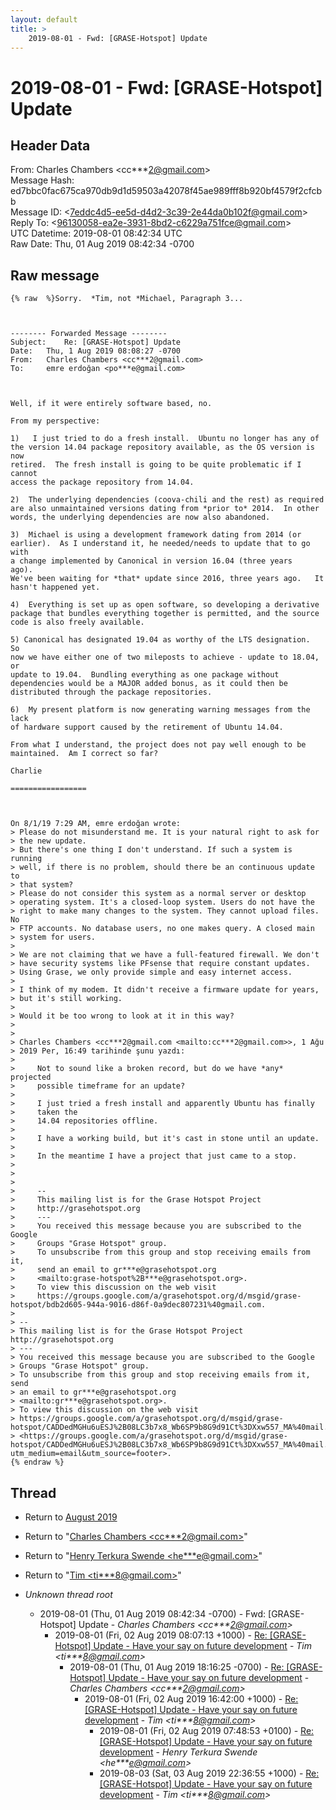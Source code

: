```yaml
---
layout: default
title: >
    2019-08-01 - Fwd: [GRASE-Hotspot] Update
---
```


# 2019-08-01 - Fwd: [GRASE-Hotspot] Update

## Header Data

From: Charles Chambers \<cc***2@gmail.com\><br>
Message Hash: ed7bbc0fac675ca970db9d1d59503a42078f45ae989fff8b920bf4579f2cfcbb<br>
Message ID: \<7eddc4d5-ee5d-d4d2-3c39-2e44da0b102f@gmail.com\><br>
Reply To: \<96130058-ea2e-3931-8bd2-c6229a751fce@gmail.com\><br>
UTC Datetime: 2019-08-01 08:42:34 UTC<br>
Raw Date: Thu, 01 Aug 2019 08:42:34 -0700<br>

## Raw message

```
{% raw  %}Sorry.  *Tim, not *Michael, Paragraph 3...



-------- Forwarded Message --------
Subject: 	Re: [GRASE-Hotspot] Update
Date: 	Thu, 1 Aug 2019 08:08:27 -0700
From: 	Charles Chambers <cc***2@gmail.com>
To: 	emre erdoğan <po***e@gmail.com>



Well, if it were entirely software based, no.

From my perspective:

1)   I just tried to do a fresh install.  Ubuntu no longer has any of
the version 14.04 package repository available, as the OS version is now
retired.  The fresh install is going to be quite problematic if I cannot
access the package repository from 14.04.

2)  The underlying dependencies (coova-chili and the rest) as required
are also unmaintained versions dating from *prior to* 2014.  In other
words, the underlying dependencies are now also abandoned.

3)  Michael is using a development framework dating from 2014 (or
earlier).  As I understand it, he needed/needs to update that to go with
a change implemented by Canonical in version 16.04 (three years ago).  
We've been waiting for *that* update since 2016, three years ago.   It
hasn't happened yet.

4)  Everything is set up as open software, so developing a derivative
package that bundles everything together is permitted, and the source
code is also freely available.

5) Canonical has designated 19.04 as worthy of the LTS designation.  So
now we have either one of two mileposts to achieve - update to 18.04, or
update to 19.04.  Bundling everything as one package without
dependencies would be a MAJOR added bonus, as it could then be
distributed through the package repositories.

6)  My present platform is now generating warning messages from the lack
of hardware support caused by the retirement of Ubuntu 14.04.

From what I understand, the project does not pay well enough to be
maintained.  Am I correct so far?

Charlie

=================



On 8/1/19 7:29 AM, emre erdoğan wrote:
> Please do not misunderstand me. It is your natural right to ask for
> the new update.
> But there's one thing I don't understand. If such a system is running
> well, if there is no problem, should there be an continuous update to
> that system?
> Please do not consider this system as a normal server or desktop
> operating system. It's a closed-loop system. Users do not have the
> right to make many changes to the system. They cannot upload files. No
> FTP accounts. No database users, no one makes query. A closed main
> system for users.
>
> We are not claiming that we have a full-featured firewall. We don't
> have security systems like PFsense that require constant updates.
> Using Grase, we only provide simple and easy internet access.
>
> I think of my modem. It didn't receive a firmware update for years,
> but it's still working.
>
> Would it be too wrong to look at it in this way?
>
>
> Charles Chambers <cc***2@gmail.com <mailto:cc***2@gmail.com>>, 1 Ağu
> 2019 Per, 16:49 tarihinde şunu yazdı:
>
>     Not to sound like a broken record, but do we have *any* projected
>     possible timeframe for an update?
>
>     I just tried a fresh install and apparently Ubuntu has finally
>     taken the
>     14.04 repositories offline. 
>
>     I have a working build, but it's cast in stone until an update. 
>
>     In the meantime I have a project that just came to a stop.
>
>
>
>     -- 
>     This mailing list is for the Grase Hotspot Project
>     http://grasehotspot.org
>     ---
>     You received this message because you are subscribed to the Google
>     Groups "Grase Hotspot" group.
>     To unsubscribe from this group and stop receiving emails from it,
>     send an email to gr***e@grasehotspot.org
>     <mailto:grase-hotspot%2B***e@grasehotspot.org>.
>     To view this discussion on the web visit
>     https://groups.google.com/a/grasehotspot.org/d/msgid/grase-hotspot/bdb2d605-944a-9016-d86f-0a9dec807231%40gmail.com.
>
> -- 
> This mailing list is for the Grase Hotspot Project http://grasehotspot.org
> ---
> You received this message because you are subscribed to the Google
> Groups "Grase Hotspot" group.
> To unsubscribe from this group and stop receiving emails from it, send
> an email to gr***e@grasehotspot.org
> <mailto:gr***e@grasehotspot.org>.
> To view this discussion on the web visit
> https://groups.google.com/a/grasehotspot.org/d/msgid/grase-hotspot/CADDedMGHu6uESJ%2B08LC3b7x8_Wb6SP9b8G9d91Ct%3DXxw557_MA%40mail.gmail.com
> <https://groups.google.com/a/grasehotspot.org/d/msgid/grase-hotspot/CADDedMGHu6uESJ%2B08LC3b7x8_Wb6SP9b8G9d91Ct%3DXxw557_MA%40mail.gmail.com?utm_medium=email&utm_source=footer>.
{% endraw %}
```

## Thread

+ Return to [August 2019](/archive/2019/08)

+ Return to "[Charles Chambers <cc***2<span>@</span>gmail.com>](/authors/cc___2_at_gmail_com)"
+ Return to "[Henry Terkura Swende <he***e<span>@</span>gmail.com>](/authors/he___e_at_gmail_com)"
+ Return to "[Tim <ti***8<span>@</span>gmail.com>](/authors/ti___8_at_gmail_com)"

+ _Unknown thread root_
  + 2019-08-01 (Thu, 01 Aug 2019 08:42:34 -0700) - Fwd: [GRASE-Hotspot] Update - _Charles Chambers \<cc***2@gmail.com\>_
    + 2019-08-01 (Fri, 02 Aug 2019 08:07:13 +1000) - [Re: [GRASE-Hotspot] Update - Have your say on future development](/archive/2019/08/5ef2e61085ce2ace8b1ba80591ddf5527f9dd1b8d4975854108b32fb9519db08) - _Tim \<ti***8@gmail.com\>_
      + 2019-08-01 (Thu, 01 Aug 2019 18:16:25 -0700) - [Re: [GRASE-Hotspot] Update - Have your say on future development](/archive/2019/08/96cc5f760d6609dc63cc673ee6b60edaa41be6244489ab34f3c525df6864ded2) - _Charles Chambers \<cc***2@gmail.com\>_
        + 2019-08-01 (Fri, 02 Aug 2019 16:42:00 +1000) - [Re: [GRASE-Hotspot] Update - Have your say on future development](/archive/2019/08/5dc7ea32bc066fbbe4f2dac392dadb93567a38b68b3596abdd7c8204dac92f74) - _Tim \<ti***8@gmail.com\>_
          + 2019-08-01 (Fri, 02 Aug 2019 07:48:53 +0100) - [Re: [GRASE-Hotspot] Update - Have your say on future development](/archive/2019/08/b4b117f50ba415b52094a58d61754117ca64f1c5ac4ccbf97bfd228590806fd3) - _Henry Terkura Swende \<he***e@gmail.com\>_
          + 2019-08-03 (Sat, 03 Aug 2019 22:36:55 +1000) - [Re: [GRASE-Hotspot] Update - Have your say on future development](/archive/2019/08/0bdb01f03227d206dcc344993481689538ed6a0fc6c1dc7183ca1604fc6c06ba) - _Tim \<ti***8@gmail.com\>_

